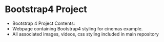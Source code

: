 # Bootstrap4 Project
 - Bootstrap 4 Project Contents:
  - Webpage containing Bootstrap4 styling for cinemas example. 
  -  All associated images, videos, css styling included in main repository 
